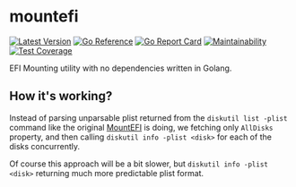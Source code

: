 # mountefi

[![Latest Version](https://img.shields.io/github/v/release/brokeyourbike/mountefi)](https://github.com/brokeyourbike/mountefi/releases)
[![Go Reference](https://pkg.go.dev/badge/github.com/brokeyourbike/mountefi.svg)](https://pkg.go.dev/github.com/brokeyourbike/mountefi)
[![Go Report Card](https://goreportcard.com/badge/github.com/brokeyourbike/mountefi)](https://goreportcard.com/report/github.com/brokeyourbike/mountefi)
[![Maintainability](https://api.codeclimate.com/v1/badges/94e83790ba593e90029a/maintainability)](https://codeclimate.com/github/brokeyourbike/mountefi/maintainability)
[![Test Coverage](https://api.codeclimate.com/v1/badges/94e83790ba593e90029a/test_coverage)](https://codeclimate.com/github/brokeyourbike/mountefi/test_coverage)

EFI Mounting utility with no dependencies written in Golang.

## How it's working?

Instead of parsing unparsable plist returned from the `diskutil list -plist` command like the original [MountEFI](https://github.com/corpnewt/MountEFI) is doing, we fetching only `AllDisks` property, and then calling `diskutil info -plist <disk>` for each of the disks concurrently.

Of course this approach will be a bit slower, but `diskutil info -plist <disk>` returning much more predictable plist format.